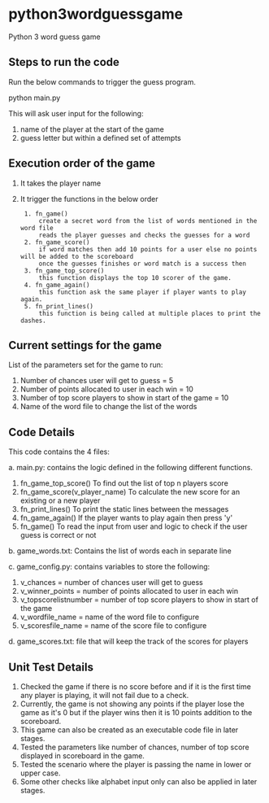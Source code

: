 # python3wordguessgame
Python 3 word guess game

## Steps to run the code ##
Run the below commands to trigger the guess program.

python main.py

This will ask user input for the following:
1. name of the player at the start of the game
2. guess letter but within a defined set of attempts

## Execution order of the game ##
1. It takes the player name
2. It trigger the functions in the below order

        1. fn_game()
            create a secret word from the list of words mentioned in the word file
            reads the player guesses and checks the guesses for a word
        2. fn_game_score()
            if word matches then add 10 points for a user else no points will be added to the scoreboard
            once the guesses finishes or word match is a success then
        3. fn_game_top_score()
            this function displays the top 10 scorer of the game.
        4. fn_game_again()
            this function ask the same player if player wants to play again.
        5. fn_print_lines()
            this function is being called at multiple places to print the dashes.
            
## Current settings for the game ##
List of the parameters set for the game to run:
1. Number of chances user will get to guess = 5
2. Number of points allocated to user in each win = 10
3. Number of top score players to show in start of the game = 10
4. Name of the word file to change the list of the words

## Code Details ##
This code contains the 4 files:

a. main.py:
contains the logic defined in the following different functions.

1. fn_game_top_score()
    To find out the list of top n players score
2. fn_game_score(v_player_name)
    To calculate the new score for an existing or a new player
3. fn_print_lines()
    To print the static lines between the messages
4. fn_game_again()
    If the player wants to play again then press 'y'
5. fn_game()
    To read the input from user and logic to check if the user guess is correct or not

b. game_words.txt:
Contains the list of words each in separate line

c. game_config.py:
contains variables to store the following:
1. v_chances = number of chances user will get to guess
2. v_winner_points = number of points allocated to user in each win
3. v_topscorelistnumber = number of top score players to show in start of the game
4. v_wordfile_name = name of the word file to configure
5. v_scoresfile_name = name of the score file to configure

d. game_scores.txt:
file that will keep the track of the scores for players

## Unit Test Details ##
1. Checked the game if there is no score before and if it is the first time any player is playing, it will not fail due to a check.
2. Currently, the game is not showing any points if the player lose the game as it's 0 but if the player wins then it is 10 points addition to the scoreboard.
3. This game can also be created as an executable code file in later stages.
4. Tested the parameters like number of chances, number of top score displayed in scoreboard in the game.
5. Tested the scenario where the player is passing the name in lower or upper case.
6. Some other checks like alphabet input only can also be applied in later stages.
